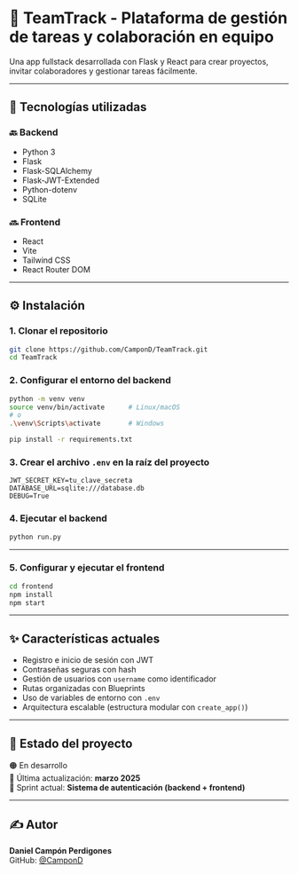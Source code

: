 # 🚀 TeamTrack - Plataforma de gestión de tareas y colaboración en equipo
Una app fullstack desarrollada con Flask y React para crear proyectos, invitar colaboradores y gestionar tareas fácilmente.

---

## 🚀 Tecnologías utilizadas

### 🔙 Backend
- Python 3
- Flask
- Flask-SQLAlchemy
- Flask-JWT-Extended
- Python-dotenv
- SQLite

### 🔜 Frontend
- React
- Vite
- Tailwind CSS
- React Router DOM

---

## ⚙️ Instalación

### 1. Clonar el repositorio

```bash
git clone https://github.com/CamponD/TeamTrack.git
cd TeamTrack
```

### 2. Configurar el entorno del backend

```bash
python -m venv venv
source venv/bin/activate      # Linux/macOS
# o
.\venv\Scripts\activate       # Windows

pip install -r requirements.txt
```

### 3. Crear el archivo `.env` en la raíz del proyecto

```env
JWT_SECRET_KEY=tu_clave_secreta
DATABASE_URL=sqlite:///database.db
DEBUG=True
```

### 4. Ejecutar el backend

```bash
python run.py
```

---

### 5. Configurar y ejecutar el frontend

```bash
cd frontend
npm install
npm start
```

---

## ✨ Características actuales

- Registro e inicio de sesión con JWT
- Contraseñas seguras con hash
- Gestión de usuarios con `username` como identificador
- Rutas organizadas con Blueprints
- Uso de variables de entorno con `.env`
- Arquitectura escalable (estructura modular con `create_app()`)

---

## 📌 Estado del proyecto

🟠 En desarrollo  
📅 Última actualización: **marzo 2025**  
🎯 Sprint actual: **Sistema de autenticación (backend + frontend)**

---

## ✍️ Autor

**Daniel Campón Perdigones**  
GitHub: [@CamponD](https://github.com/CamponD)
